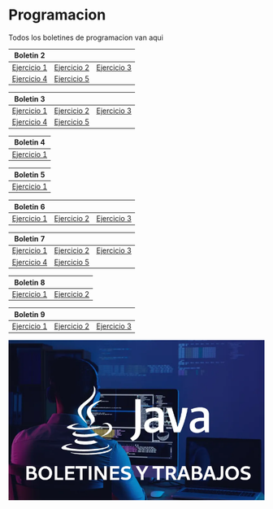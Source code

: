 # Programacion

Todos los boletines de programacion van aqui
<br>


| Boletin 2  | | |
| ------------- | ------------- | ------------- |
| [Ejercicio 1](Boletin02/boletin02_01/src/boletin2_1/)  | [Ejercicio 2](Boletin02/boletin02_02/src/boletin2_2/)  | [Ejercicio 3](Boletin02/boletin02_03/src/boletin2_3/) |
| [Ejercicio 4](Boletin02/boletin02_04/src/boletin2_4/)  | [Ejercicio 5](Boletin02/Boletin02_05/src/boletin2_5/)  |  |

| Boletin 3 |  |  |
|---|---|---|
| [ Ejercicio 1 ]( Boletin03/Boletin03_01/src/boletin3_1/ ) | [ Ejercicio 2 ]( Boletin03/Boletin03_02/src/boletin3_2/ ) | [ Ejercicio 3 ]( Boletin03/Boletin03_03/src/boletin3_3/ ) |
| [ Ejercicio 4 ]( Boletin03/Boletin03_04/src/boletin3_4/ ) | [ Ejercicio 5 ]( Boletin03/Boletin03_05/src/boletin3_5/ ) |  |


| Boletin 4 |
|---|
| [ Ejercicio 1 ]( Boletin04/Boletin04_01/src/boletin04_01/ ) |

| Boletin 5 |
|---|
| [ Ejercicio 1 ]( Boletin05/Boletin05_01/src/boletin05_01/ )  |

| Boletin 6 |  |  |
|---|---|---|
| [ Ejercicio 1 ]( Boletin06/Boletin06_01/src/boletin06_01/ ) | [ Ejercicio 2 ]( Boletin06/Boletin06_02/src/boletin06_02/ ) | [ Ejercicio 3 ]( Boletin06/Boletin06_03/src/boletin06_03/ ) |

| Boletin 7 |  |  |
|---|---|---|
| [ Ejercicio 1 ]( Boletin07/Boletin07_01/src/boletin07_01/ ) | [ Ejercicio 2 ]( Boletin07/Boletin07_02/src/boletin07_02/ ) | [ Ejercicio 3 ]( Boletin07/Boletin07_03/src/boletin07_03/ ) |
| [ Ejercicio 4 ]( Boletin07/Boletin07_04/src/boletin07_04/ ) | [ Ejercicio 5 ]( Boletin07/Boletin07_05/src/boletin07_05/ ) |  |

| Boletin 8 |  |
|---|---|
| [ Ejercicio 1 ]( Boletin08/Boletin08_01/src/boletin08_01/ ) | [ Ejercicio 2 ]( Boletin08/Boletin08_02/src/boletin08_02/ ) |

| Boletin 9 |  |  |
|---|---|---|
| [  Ejercicio 1  ]( Boletin09/Boletin09_01/src/boletin09_01/ ) | [  Ejercicio 2  ]( Boletin09/Boletin09_02/src/boletin09_02/ )  | [  Ejercicio 3  ]( Boletin09/Boletin09_03/src/boletin09_03/ ) |

![](https://raw.githubusercontent.com/mpineirotroncoso/programacion/main/Img/Imagen.png)